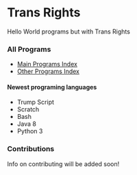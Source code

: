 # Trans Rights
Hello World programs but with Trans Rights
### All Programs
- [Main Programs Index](programs/programs.md)
- [Other Programs Index](programs/Other%20Programs/Other%20Programs.md)
#### Newest programing languages
- Trump Script
- Scratch
- Bash
- Java 8
- Python 3
### Contributions
Info on contributing will be added soon!
